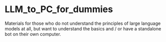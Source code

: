 # LLM_to_PC_for_dummies
Materials for those who do not understand the principles of large language models at all, but want to understand the basics and / or have a standalone bot on their own computer.
